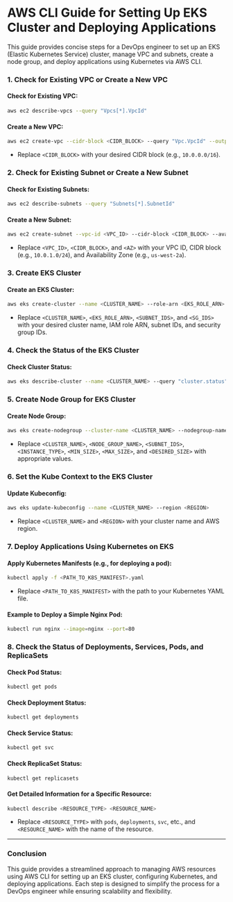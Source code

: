 # AWS CLI Guide for Setting Up EKS Cluster and Deploying Applications

This guide provides concise steps for a DevOps engineer to set up an EKS (Elastic Kubernetes Service) cluster, manage VPC and subnets, create a node group, and deploy applications using Kubernetes via AWS CLI.

### 1. **Check for Existing VPC or Create a New VPC**

#### Check for Existing VPC:
```bash
aws ec2 describe-vpcs --query "Vpcs[*].VpcId"
```

#### Create a New VPC:
```bash
aws ec2 create-vpc --cidr-block <CIDR_BLOCK> --query "Vpc.VpcId" --output text
```
- Replace `<CIDR_BLOCK>` with your desired CIDR block (e.g., `10.0.0.0/16`).

### 2. **Check for Existing Subnet or Create a New Subnet**

#### Check for Existing Subnets:
```bash
aws ec2 describe-subnets --query "Subnets[*].SubnetId"
```

#### Create a New Subnet:
```bash
aws ec2 create-subnet --vpc-id <VPC_ID> --cidr-block <CIDR_BLOCK> --availability-zone <AZ> --query "Subnet.SubnetId" --output text
```
- Replace `<VPC_ID>`, `<CIDR_BLOCK>`, and `<AZ>` with your VPC ID, CIDR block (e.g., `10.0.1.0/24`), and Availability Zone (e.g., `us-west-2a`).

### 3. **Create EKS Cluster**

#### Create an EKS Cluster:
```bash
aws eks create-cluster --name <CLUSTER_NAME> --role-arn <EKS_ROLE_ARN> --resources-vpc-config subnetIds=<SUBNET_IDS>,securityGroupIds=<SG_IDS>
```
- Replace `<CLUSTER_NAME>`, `<EKS_ROLE_ARN>`, `<SUBNET_IDS>`, and `<SG_IDS>` with your desired cluster name, IAM role ARN, subnet IDs, and security group IDs.

### 4. **Check the Status of the EKS Cluster**

#### Check Cluster Status:
```bash
aws eks describe-cluster --name <CLUSTER_NAME> --query "cluster.status"
```

### 5. **Create Node Group for EKS Cluster**

#### Create Node Group:
```bash
aws eks create-nodegroup --cluster-name <CLUSTER_NAME> --nodegroup-name <NODE_GROUP_NAME> --subnet-ids <SUBNET_IDS> --instance-types <INSTANCE_TYPE> --scaling-config minSize=<MIN_SIZE>,maxSize=<MAX_SIZE>,desiredSize=<DESIRED_SIZE>
```
- Replace `<CLUSTER_NAME>`, `<NODE_GROUP_NAME>`, `<SUBNET_IDS>`, `<INSTANCE_TYPE>`, `<MIN_SIZE>`, `<MAX_SIZE>`, and `<DESIRED_SIZE>` with appropriate values.

### 6. **Set the Kube Context to the EKS Cluster**

#### Update Kubeconfig:
```bash
aws eks update-kubeconfig --name <CLUSTER_NAME> --region <REGION>
```
- Replace `<CLUSTER_NAME>` and `<REGION>` with your cluster name and AWS region.

### 7. **Deploy Applications Using Kubernetes on EKS**

#### Apply Kubernetes Manifests (e.g., for deploying a pod):
```bash
kubectl apply -f <PATH_TO_K8S_MANIFEST>.yaml
```
- Replace `<PATH_TO_K8S_MANIFEST>` with the path to your Kubernetes YAML file.

#### Example to Deploy a Simple Nginx Pod:
```bash
kubectl run nginx --image=nginx --port=80
```

### 8. **Check the Status of Deployments, Services, Pods, and ReplicaSets**

#### Check Pod Status:
```bash
kubectl get pods
```

#### Check Deployment Status:
```bash
kubectl get deployments
```

#### Check Service Status:
```bash
kubectl get svc
```

#### Check ReplicaSet Status:
```bash
kubectl get replicasets
```

#### Get Detailed Information for a Specific Resource:
```bash
kubectl describe <RESOURCE_TYPE> <RESOURCE_NAME>
```
- Replace `<RESOURCE_TYPE>` with `pods`, `deployments`, `svc`, etc., and `<RESOURCE_NAME>` with the name of the resource.

---

### Conclusion

This guide provides a streamlined approach to managing AWS resources using AWS CLI for setting up an EKS cluster, configuring Kubernetes, and deploying applications. Each step is designed to simplify the process for a DevOps engineer while ensuring scalability and flexibility.